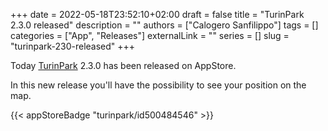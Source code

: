 +++
date = 2022-05-18T23:52:10+02:00
draft = false
title = "TurinPark 2.3.0 released"
description = ""
authors = ["Calogero Sanfilippo"]
tags = []
categories = ["App", "Releases"]
externalLink = ""
series = []
slug = "turinpark-230-released"
+++

Today [TurinPark](/apps/turinpark) 2.3.0 has been released on AppStore.

In this new release you'll have the possibility to see your position on the map.

{{< appStoreBadge "turinpark/id500484546" >}}

